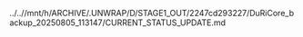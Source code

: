 ../..//mnt/h/ARCHIVE/.UNWRAP/D/STAGE1_OUT/2247cd293227/DuRiCore_backup_20250805_113147/CURRENT_STATUS_UPDATE.md